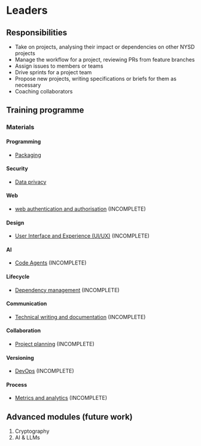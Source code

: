 # Leaders

## Responsibilities

- Take on projects, analysing their impact or dependencies on other NYSD projects
- Manage the workflow for a project, reviewing PRs from feature branches
- Assign issues to members or teams
- Drive sprints for a project team
- Propose new projects, writing specifications or briefs for them as necessary
- Coaching collaborators

## Training programme

### Materials

#### Programming

- [Packaging](training/packaging.md)

#### Security

- [Data privacy](training/data-privacy-and-security.md)

#### Web

- [web authentication and authorisation](training/web-authentication-authorisation.md) (INCOMPLETE)

#### Design

- [User Interface and Experience (UI/UX)](training/ui-ux.md) (INCOMPLETE)

#### AI

- [Code Agents](training/code-agents.md) (INCOMPLETE)

#### Lifecycle

- [Dependency management](training/dependency-management.md) (INCOMPLETE)

#### Communication

- [Technical writing and documentation](training/technical-writing-documentation.md) (INCOMPLETE)

#### Collaboration

- [Project planning](training/project-planning.md) (INCOMPLETE)

#### Versioning

- [DevOps](training/devops.md) (INCOMPLETE)

#### Process

- [Metrics and analytics](training/metrics-analytics.md) (INCOMPLETE)

## Advanced modules (future work) 

1. Cryptography
2. AI & LLMs
